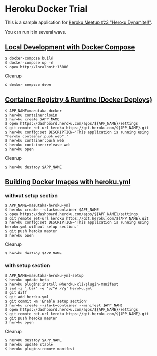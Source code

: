 # Heroku Docker Trial

This is a sample application for [Heroku Meetup #23 "Heroku Dynamite!!"](https://herokujp.doorkeeper.jp/events/82754).

You can run it in several ways.

## [Local Development with Docker Compose](https://devcenter.heroku.com/articles/local-development-with-docker-compose)

    $ docker-compose build
    $ docker-compose up -d
    $ open http://localhost:13000

Cleanup

    $ docker-compose down

## [Container Registry & Runtime (Docker Deploys)](https://devcenter.heroku.com/articles/container-registry-and-runtime)

    $ APP_NAME=masutaka-docker
    $ heroku container:login
    $ heroku create $APP_NAME
    $ open https://dashboard.heroku.com/apps/${APP_NAME}/settings
    $ git remote set-url heroku https://git.heroku.com/${APP_NAME}.git
    $ heroku config:set DESCRIPTION='This application is running using "heroku container:push web".'
    $ heroku container:push web
    $ heroku container:release web
    $ heroku open

Cleanup

    $ heroku destroy $APP_NAME

## [Building Docker Images with heroku.yml](https://devcenter.heroku.com/articles/build-docker-images-heroku-yml)

### without setup section

    $ APP_NAME=masutaka-heroku-yml
    $ heroku create --stack=container $APP_NAME
    $ open https://dashboard.heroku.com/apps/${APP_NAME}/settings
    $ git remote set-url heroku https://git.heroku.com/${APP_NAME}.git
    $ heroku config:set DESCRIPTION='This application is running using heroku.yml without setup section.'
    $ git push heroku master
    $ heroku open

Cleanup

    $ heroku destroy $APP_NAME

### with setup section

    $ APP_NAME=masutaka-heroku-yml-setup
    $ heroku update beta
    $ heroku plugins:install @heroku-cli/plugin-manifest
    $ sed -i '.bak' -e 's/^# //g' heroku.yml
    $ git diff
    $ git add heroku.yml
    $ git commit -m 'Enable setup section'
    $ heroku create --stack=container --manifest $APP_NAME
    $ open https://dashboard.heroku.com/apps/${APP_NAME}/settings
    $ git remote set-url heroku https://git.heroku.com/${APP_NAME}.git
    $ git push heroku master
    $ heroku open

Cleanup

    $ heroku destroy $APP_NAME
    $ heroku update stable
    $ heroku plugins:remove manifest
